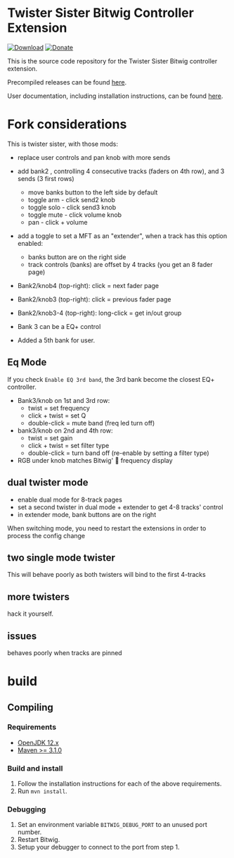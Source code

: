 # Twister Sister Bitwig Controller Extension

[![Download](https://img.shields.io/github/downloads/dozius/TwisterSister/total.svg)](https://github.com/dozius/TwisterSister/releases/latest)
[![Donate](https://img.shields.io/badge/donate-paypal-blue.svg)](https://www.paypal.me/cisc)

This is the source code repository for the Twister Sister Bitwig controller extension.

Precompiled releases can be found [here](https://github.com/dozius/TwisterSister/releases).

User documentation, including installation instructions, can be found [here](docs/README.md).

# Fork considerations

This is twister sister, with those mods: 

- replace user controls and pan knob with more sends
- add bank2 , controlling 4 consecutive tracks (faders on 4th row), and 3 sends (3 first rows)
    - move banks button to the left side by default
    - toggle arm - click send2 knob
    - toggle solo - click send3 knob
    - toggle mute - click volume knob
    - pan - click + volume
- add a toggle to set a MFT as an "extender", when a track has this option enabled:
    - banks button are on the right side
    - track controls (banks) are offset by 4 tracks (you get an 8 fader page)
- Bank2/knob4 (top-right): click = next fader page
- Bank2/knob3 (top-right): click = previous fader page
- Bank2/knob3-4 (top-right): long-click = get in/out group

- Bank 3 can be a EQ+ control
- Added a 5th bank for user.

## Eq Mode

If you check `Enable EQ 3rd band`, the 3rd bank become the closest EQ+ controller.

- Bank3/knob on 1st and 3rd row:
    - twist = set frequency
    - click + twist = set Q
    - double-click = mute band (freq led turn off)
- bank3/knob on 2nd and 4th row:
    - twist = set gain
    - click + twist = set filter type
    - double-click = turn band off (re-enable by setting a filter type)
- RGB under knob matches Bitwig' :rainbow: frequency display

## dual twister mode

- enable dual mode for 8-track pages
- set a second twister in dual mode + extender to get 4-8 tracks' control
- in extender mode, bank buttons are on the right

When switching mode, you need to restart the extensions in order to process the config change

## two single mode twister

This will behave poorly as both twisters will bind to the first 4-tracks

## more twisters

hack it yourself.

## issues

behaves poorly when tracks are pinned

# build

## Compiling

### Requirements

- [OpenJDK 12.x](https://adoptopenjdk.net/releases.html?variant=openjdk12)
- [Maven >= 3.1.0](https://maven.apache.org/)

### Build and install

1. Follow the installation instructions for each of the above requirements.
2. Run `mvn install`.

### Debugging

1. Set an environment variable `BITWIG_DEBUG_PORT` to an unused port number.
2. Restart Bitwig.
3. Setup your debugger to connect to the port from step 1.
